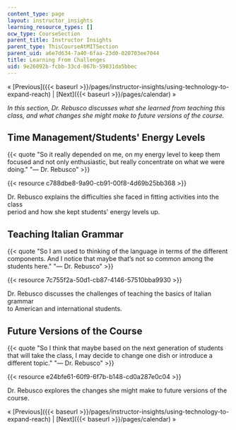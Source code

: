 ```yaml
---
content_type: page
layout: instructor_insights
learning_resource_types: []
ocw_type: CourseSection
parent_title: Instructor Insights
parent_type: ThisCourseAtMITSection
parent_uid: a6e7d634-7a40-6faa-23d0-020703ee7044
title: Learning From Challenges
uid: 9e26092b-fcbb-33cd-067b-59031da5bbec
---
```


« [Previous]({{< baseurl >}}/pages/instructor-insights/using-technology-to-expand-reach) | [Next]({{< baseurl >}}/pages/calendar) »

_In this section, Dr. Rebusco discusses what she learned from teaching this class, and what changes she might make to future versions of the course._

Time Management/Students' Energy Levels
---------------------------------------

{{< quote "So it really depended on me, on my energy level to keep them focused and not only enthusiastic, but really concentrate on what we were doing." "— Dr. Rebusco" >}}

{{< resource c788dbe8-9a90-cb91-00f8-4d69b25bb368 >}}

Dr. Rebusco explains the difficulties she faced in fitting activities into the class  
period and how she kept students' energy levels up.

Teaching Italian Grammar
------------------------

{{< quote "So I am used to thinking of the language in terms of the different components. And I notice that maybe that’s not so common among the students here." "— Dr. Rebusco" >}}

{{< resource 7c755f2a-50d1-cb87-4146-57510bba9930 >}}

Dr. Rebusco discusses the challenges of teaching the basics of Italian grammar  
to American and international students.

Future Versions of the Course
-----------------------------

{{< quote "So I think that maybe based on the next generation of students that will take the class, I may decide to change one dish or introduce a different topic." "— Dr. Rebusco" >}}

{{< resource e24bfe61-60f9-6f7b-b148-cd0a287e0c04 >}}

Dr. Rebusco explores the changes she might make to future versions of the course.

« [Previous]({{< baseurl >}}/pages/instructor-insights/using-technology-to-expand-reach) | [Next]({{< baseurl >}}/pages/calendar) »